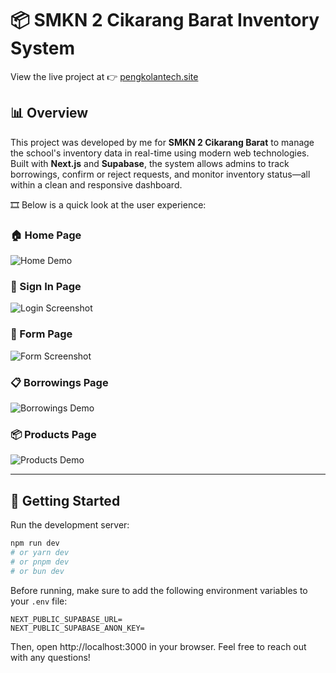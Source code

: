 # 📦 SMKN 2 Cikarang Barat Inventory System

View the live project at 👉 [pengkolantech.site](https://pengkolantech.site)

## 📊 Overview

This project was developed by me for **SMKN 2 Cikarang Barat** to manage the school's inventory data in real-time using modern web technologies.  
Built with **Next.js** and **Supabase**, the system allows admins to track borrowings, confirm or reject requests, and monitor inventory status—all within a clean and responsive dashboard.

🎞️ Below is a quick look at the user experience:

### 🏠 Home Page
![Home Demo](./readme/Homepage_interview.gif)

### 🔐 Sign In Page
![Login Screenshot](./readme/login_screenshot.png)

### 📝 Form Page
![Form Screenshot](./readme/form_screenshot.png)

### 📋 Borrowings Page
![Borrowings Demo](./readme/Borrowingpage_interview.gif)

### 📦 Products Page
![Products Demo](./readme/Productspage_interview.gif)

---

## 🚀 Getting Started

Run the development server:

```bash
npm run dev
# or yarn dev
# or pnpm dev
# or bun dev
```

Before running, make sure to add the following environment variables to your `.env` file:

```env
NEXT_PUBLIC_SUPABASE_URL=
NEXT_PUBLIC_SUPABASE_ANON_KEY=
```

Then, open http://localhost:3000 in your browser. Feel free to reach out with any questions!
